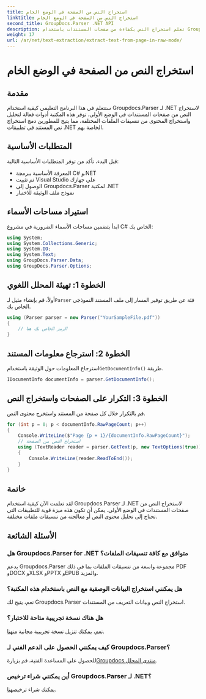 ```yaml
---
title: استخراج النص من الصفحة في الوضع الخام
linktitle: استخراج النص من الصفحة في الوضع الخام
second_title: GroupDocs.Parser .NET API
description: تعلم استخراج النص بكفاءة من صفحات المستندات باستخدام Groupdocs.Parser لـ .NET في هذا البرنامج التعليمي الشامل.
weight: 17
url: /ar/net/text-extraction/extract-text-from-page-in-raw-mode/
---
```


# استخراج النص من الصفحة في الوضع الخام

## مقدمة
ستتعلم في هذا البرنامج التعليمي كيفية استخدام Groupdocs.Parser لـ .NET لاستخراج النص من صفحات المستندات في الوضع الأولي. توفر هذه المكتبة أدوات فعالة لتحليل واستخراج المحتوى من تنسيقات الملفات المختلفة، مما يتيح للمطورين دمج استخراج نص المستند في تطبيقات .NET الخاصة بهم.
## المتطلبات الأساسية
قبل البدء، تأكد من توفر المتطلبات الأساسية التالية:
- المعرفة الأساسية ببرمجة C# و.NET
- تم تثبيت Visual Studio على جهازك
- الوصول إلى Groupdocs.Parser لمكتبة .NET
- نموذج ملف الوثيقة للاختبار

## استيراد مساحات الأسماء
ابدأ بتضمين مساحات الأسماء الضرورية في مشروع C# الخاص بك:
```csharp
using System;
using System.Collections.Generic;
using System.IO;
using System.Text;
using GroupDocs.Parser.Data;
using GroupDocs.Parser.Options;
```
## الخطوة 1: تهيئة المحلل اللغوي
 أولاً، قم بإنشاء مثيل لـ`Parser` فئة عن طريق توفير المسار إلى ملف المستند النموذجي الخاص بك.
```csharp
using (Parser parser = new Parser("YourSampleFile.pdf"))
{
    // الرمز الخاص بك هنا
}
```
## الخطوة 2: استرجاع معلومات المستند
 استرجاع المعلومات حول الوثيقة باستخدام`GetDocumentInfo()` طريقة.
```csharp
IDocumentInfo documentInfo = parser.GetDocumentInfo();
```
## الخطوة 3: التكرار على الصفحات واستخراج النص
قم بالتكرار خلال كل صفحة من المستند واستخرج محتوى النص.
```csharp
for (int p = 0; p < documentInfo.RawPageCount; p++)
{
    Console.WriteLine($"Page {p + 1}/{documentInfo.RawPageCount}");
    // استخراج النص من الصفحة
    using (TextReader reader = parser.GetText(p, new TextOptions(true)))
    {
        Console.WriteLine(reader.ReadToEnd());
    }
}
```

## خاتمة
لقد تعلمت الآن كيفية استخدام Groupdocs.Parser لـ .NET لاستخراج النص من صفحات المستندات في الوضع الأولي. يمكن أن تكون هذه ميزة قوية للتطبيقات التي تحتاج إلى تحليل محتوى النص أو معالجته من تنسيقات ملفات مختلفة.

## الأسئلة الشائعة
### هل Groupdocs.Parser for .NET متوافق مع كافة تنسيقات الملفات؟
يدعم Groupdocs.Parser مجموعة واسعة من تنسيقات الملفات بما في ذلك PDF وDOCX وXLSX وPPTX وEPUB والمزيد.
### هل يمكنني استخراج البيانات الوصفية مع النص باستخدام هذه المكتبة؟
نعم، يتيح لك Groupdocs.Parser استخراج النص وبيانات التعريف من المستندات.
### هل هناك نسخة تجريبية متاحة للاختبار؟
 نعم، يمكنك تنزيل نسخة تجريبية مجانية من[هنا](https://releases.groupdocs.com/).
### كيف يمكنني الحصول على الدعم الفني لـ Groupdocs.Parser؟
 للحصول على المساعدة الفنية، قم بزيارة[Groupdocs.منتدى المحلل](https://forum.groupdocs.com/c/parser/17).
### أين يمكنني شراء ترخيص Groupdocs.Parser لـ .NET؟
 يمكنك شراء ترخيص[هنا](https://purchase.groupdocs.com/buy).